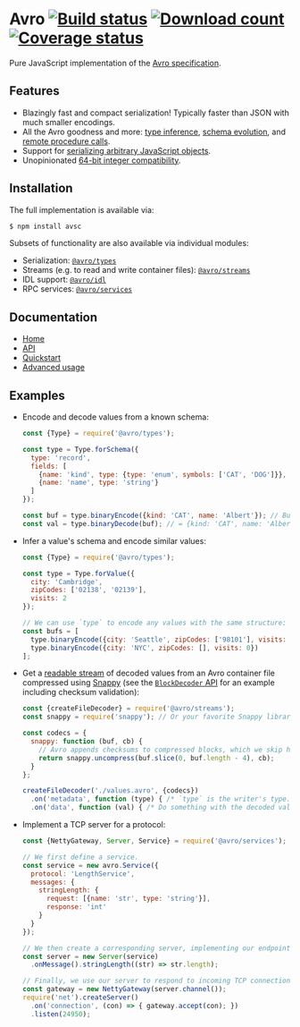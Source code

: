 # Avro [![Build status](https://travis-ci.org/mtth/avsc.svg?branch=master)](https://travis-ci.org/mtth/avsc)  [![Download count](https://img.shields.io/npm/dm/avsc.svg)](https://www.npmjs.com/package/avsc) [![Coverage status](https://coveralls.io/repos/mtth/avsc/badge.svg?branch=master&service=github)](https://coveralls.io/github/mtth/avsc?branch=master)

Pure JavaScript implementation of the [Avro
specification](https://avro.apache.org/docs/current/spec.html).

## Features

+ Blazingly fast and compact serialization! Typically faster than JSON with
  much smaller encodings.
+ All the Avro goodness and more: [type inference][type-inference], [schema
  evolution][schema-evolution], and [remote procedure calls][rpc].
+ Support for [serializing arbitrary JavaScript objects][logical-types].
+ Unopinionated [64-bit integer compatibility][custom-long].

## Installation

The full implementation is available via:

```bash
$ npm install avsc
```

Subsets of functionality are also available via individual modules:

+ Serialization: [`@avro/types`](https://www.npmjs.com/package/@avro/types)
+ Streams (e.g. to read and write container files):
  [`@avro/streams`](https://www.npmjs.com/package/@avro/streams)
+ IDL support: [`@avro/idl`](https://www.npmjs.com/package/@avro/idl)
+ RPC services: [`@avro/services`](https://www.npmjs.com/package/@avro/services)

## Documentation

+ [Home][home]
+ [API](https://github.com/mtth/avsc/wiki/API)
+ [Quickstart](https://github.com/mtth/avsc/wiki/Quickstart)
+ [Advanced usage](https://github.com/mtth/avsc/wiki/Advanced-usage)

## Examples

+ Encode and decode values from a known schema:

  ```javascript
  const {Type} = require('@avro/types');

  const type = Type.forSchema({
    type: 'record',
    fields: [
      {name: 'kind', type: {type: 'enum', symbols: ['CAT', 'DOG']}},
      {name: 'name', type: 'string'}
    ]
  });

  const buf = type.binaryEncode({kind: 'CAT', name: 'Albert'}); // Buffer.
  const val = type.binaryDecode(buf); // = {kind: 'CAT', name: 'Albert'}
  ```

+ Infer a value's schema and encode similar values:

  ```javascript
  const {Type} = require('@avro/types');

  const type = Type.forValue({
    city: 'Cambridge',
    zipCodes: ['02138', '02139'],
    visits: 2
  });

  // We can use `type` to encode any values with the same structure:
  const bufs = [
    type.binaryEncode({city: 'Seattle', zipCodes: ['98101'], visits: 3}),
    type.binaryEncode({city: 'NYC', zipCodes: [], visits: 0})
  ];
  ```

+ Get a [readable stream][readable-stream] of decoded values from an Avro
  container file compressed using [Snappy][snappy] (see the [`BlockDecoder`
  API][decoder-api] for an example including checksum validation):

  ```javascript
  const {createFileDecoder} = require('@avro/streams');
  const snappy = require('snappy'); // Or your favorite Snappy library.

  const codecs = {
    snappy: function (buf, cb) {
      // Avro appends checksums to compressed blocks, which we skip here.
      return snappy.uncompress(buf.slice(0, buf.length - 4), cb);
    }
  };

  createFileDecoder('./values.avro', {codecs})
    .on('metadata', function (type) { /* `type` is the writer's type. */ })
    .on('data', function (val) { /* Do something with the decoded value. */ });
  ```

+ Implement a TCP server for a protocol:

  ```javascript
  const {NettyGateway, Server, Service} = require('@avro/services');

  // We first define a service.
  const service = new avro.Service({
    protocol: 'LengthService',
    messages: {
      stringLength: {
        request: [{name: 'str', type: 'string'}],
        response: 'int'
      }
    }
  });

  // We then create a corresponding server, implementing our endpoint.
  const server = new Server(service)
    .onMessage().stringLength((str) => str.length);

  // Finally, we use our server to respond to incoming TCP connections!
  const gateway = new NettyGateway(server.channel());
  require('net').createServer()
    .on('connection', (con) => { gateway.accept(con); })
    .listen(24950);
  ```


[custom-long]: https://github.com/mtth/avsc/wiki/Advanced-usage#custom-long-types
[decoder-api]: https://github.com/mtth/avsc/wiki/API#class-blockdecoderopts
[home]: https://github.com/mtth/avsc/wiki
[idl]: https://avro.apache.org/docs/current/idl.html
[logical-types]: https://github.com/mtth/avsc/wiki/Advanced-usage#logical-types
[node.js]: https://nodejs.org/en/
[readable-stream]: https://nodejs.org/api/stream.html#stream_class_stream_readable
[releases]: https://github.com/mtth/avsc/releases
[rpc]: https://github.com/mtth/avsc/wiki/Quickstart#services
[schema-evolution]: https://github.com/mtth/avsc/wiki/Advanced-usage#schema-evolution
[snappy]: https://avro.apache.org/docs/current/spec.html#snappy
[type-inference]: https://github.com/mtth/avsc/wiki/Advanced-usage#type-inference
